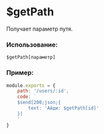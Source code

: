 # $getPath
Получает параметр путя.

### Использование:
```
$getPath[параметр]
```

### Пример:
```js
module.exports = {
    path: '/users/:id',
    code: `
    $send[200;json;{
        text: 'Айди: $getPath[id]'
    }]
    `
}
```
